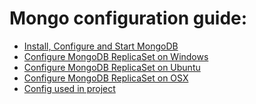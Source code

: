 Mongo configuration guide:
==========================
* <a href="https://docs.mongodb.com/v3.2/administration/install-community/">Install, Configure and Start MongoDB</a>
* <a href="https://blog.basefarm.com/blog/how-to-install-mongodb-on-windows-server-2012-with-a-replication-set/">Configure MongoDB ReplicaSet on Windows</a>
* <a href="https://www.linode.com/docs/databases/mongodb/creating-a-mongodb-replication-set-on-ubuntu-12-04-precise">Configure MongoDB ReplicaSet on Ubuntu</a>
* <a href="https://medium.com/@katopz/minimal-mongodb-replica-set-osx-76dc9dc36018#.yayi6gslo">Configure MongoDB ReplicaSet on OSX</a>
* <a href="config/createReplicaSet.txt">Config used in project</a>

